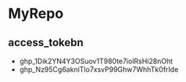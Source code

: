 # MyRepo

## access_tokebn
 - 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
 - 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
